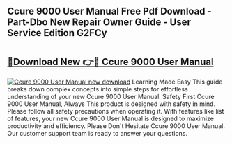 ## Ccure 9000 User Manual Free Pdf Download - Part-Dbo New Repair Owner Guide - User Service Edition G2FCy

# <h2><a href="http://bc21229.oget.top/?id=Ccure+9000+User+Manual">🔗Download New 👉🔴 Ccure 9000 User Manual</a></h2>

[![Ccure 9000 User Manual new download](https://i.imgur.com/5g1atiW.png)](http://bc21229.oget.top/?id=Ccure+9000+User+Manual)
Learning Made Easy This guide breaks down complex concepts into simple steps for effortless understanding of your new Ccure 9000 User Manual. Safety First Ccure 9000 User Manual, Always This product is designed with safety in mind. Please follow all safety precautions when operating it. With features like list of features, your new Ccure 9000 User Manual is designed to maximize productivity and efficiency. Please Don't Hesitate Ccure 9000 User Manual. Our customer support team is ready to answer your questions.
